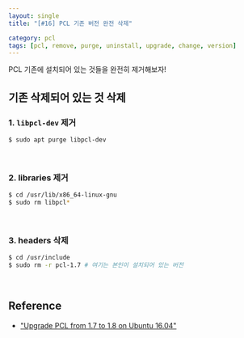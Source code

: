 ```yaml
---
layout: single
title: "[#16] PCL 기존 버전 완전 삭제"

category: pcl
tags: [pcl, remove, purge, uninstall, upgrade, change, version]
---
```


PCL 기존에 설치되어 있는 것들을 완전히 제거해보자! <br/>

## 기존 삭제되어 있는 것 삭제

### 1. `libpcl-dev` 제거

~~~bash
$ sudo apt purge libpcl-dev
~~~

<br/>

### 2. libraries 제거

~~~bash
$ cd /usr/lib/x86_64-linux-gnu
$ sudo rm libpcl*
~~~

<br/>

### 3. headers 삭제

~~~bash
$ cd /usr/include
$ sudo rm -r pcl-1.7 # 여기는 본인이 설치되어 있는 버전
~~~

<br/>

## Reference
* ["Upgrade PCL from 1.7 to 1.8 on Ubuntu 16.04"](https://gist.github.com/zhenzhenxiang/c2127ee7ad54a2e99ba7a4fdc0cf7147)